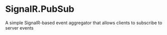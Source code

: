 # SignalR.PubSub
A simple SignalR-based event aggregator that allows clients to subscribe to server events

